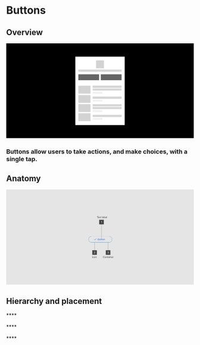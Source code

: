 # Buttons

## Overview

![](../.gitbook/assets/group-28%20%281%29.png)

### Buttons allow users to take actions, and make choices, with a single tap.



## Anatomy

![](../.gitbook/assets/group-22-copy-copy.png)



## **Hierarchy and placement**

\*\*\*\*

\*\*\*\*

\*\*\*\*


